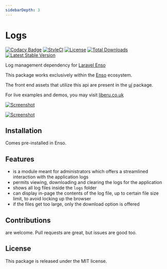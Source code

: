 ```yaml
---
sidebarDepth: 3
---
```


# Logs

[![Codacy Badge](https://api.codacy.com/project/badge/Grade/28c7bcb0b5d2451783990e0a151f0a44)](https://www.codacy.com/app/laravel-liberu/logs?utm_source=github.com&amp;utm_medium=referral&amp;utm_content=laravel-liberu/logs&amp;utm_campaign=Badge_Grade)
[![StyleCI](https://github.styleci.io/repos/85624363/shield?branch=master)](https://github.styleci.io/repos/85624363)
[![License](https://poser.pugx.org/laravel-liberu/logs/license)](https://packagist.org/packages/laravel-liberu/logs)
[![Total Downloads](https://poser.pugx.org/laravel-liberu/logs/downloads)](https://packagist.org/packages/laravel-liberu/logs)
[![Latest Stable Version](https://poser.pugx.org/laravel-liberu/logs/version)](https://packagist.org/packages/laravel-liberu/logs)

Log management dependency for [Laravel Enso](https://github.com/laravel-liberu/Enso)

This package works exclusively within the [Enso](https://github.com/laravel-liberu/Enso) ecosystem.

The front end assets that utilize this api are present in the [ui](https://github.com/liberu-ui/ui) package.

For live examples and demos, you may visit [liberu.co.uk](https://www.liberu.co.uk)

[![Screenshot](https://laravel-liberu.github.io/logs/screenshots/bulma_004_thumb.png)](https://laravel-liberu.github.io/logs/screenshots/bulma_004.png)

[![Screenshot](https://laravel-liberu.github.io/logs/screenshots/bulma_005_thumb.png)](https://laravel-liberu.github.io/logs/screenshots/bulma_005.png)

## Installation

Comes pre-installed in Enso.

## Features

- is a module meant for administrators which offers a streamlined interaction with the application logs
- permits viewing, downloading and clearing the logs for the application
- shows all log files inside the `logs` folder
- can display in-page the contents of the log file, up to certain file size limit, to avoid locking up the browser
- if the files get too large, only the download option is offered

## Contributions

are welcome. Pull requests are great, but issues are good too.

## License

This package is released under the MIT license.
